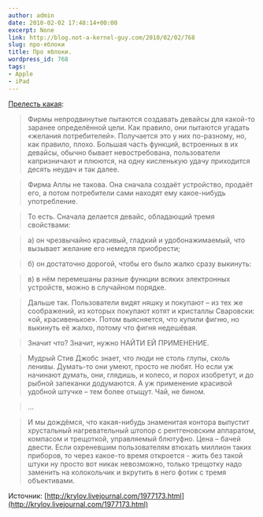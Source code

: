```yaml
---
author: admin
date: 2010-02-02 17:48:14+00:00
excerpt: None
link: http://blog.not-a-kernel-guy.com/2010/02/02/768
slug: про-яблоки
title: Про яблоки.
wordpress_id: 768
tags:
- Apple
- iPad
---
```


[Прелесть какая](http://krylov.livejournal.com/1977173.html):

> Фирмы непродвинутые пытаются создавать девайсы для какой-то заранее определённой цели. Как правило, они пытаются угадать «желания потребителей». Получается это у них по-разному, но, как правило, плохо. Большая часть функций, встроенных в их девайсы, обычно бывает невостребована, пользователи капризничают и плюются, на одну кисленькую удачу приходится десять неудач и так далее.

> Фирма Аплы не такова. Она сначала создаёт устройство, продаёт его, а потом потребители сами находят ему какое-нибудь употребление.

> То есть. Сначала делается девайс, обладающий тремя свойствами:

> а) он чрезвычайно красивый, гладкий и удобонажимаемый, что вызывает желание его немедля приобрести;

> б) он достаточно дорогой, чтобы его было жалко сразу выкинуть:

> в) в нём перемешаны разные функции всяких электронных устройств, можно в случайном порядке.

> Дальше так. Пользователи видят няшку и покупают – из тех же соображений, из которых покупают котят и кристаллы Сваровски: «ой, красивенькое». Потом выясняется, что купили фигню, но выкинуть её жалко, потому что фигня недешёвая.

> Значит что? Значит, нужно НАЙТИ ЕЙ ПРИМЕНЕНИЕ.

> Мудрый Стив Джобс знает, что люди не столь глупы, сколь ленивы. Думать-то они умеют, просто не любят. Но если уж начинают думать, они, глядишь, и колесо, и порох изобретут, и до рыбной запеканки додумаются. А уж применение красивой удобной штучке – тем более отыщут. Чай, не бином.

> ...

> И мы дождёмся, что какая-нибудь знаменитая контора выпустит хрустальный нагревательный штопор с рентгеновским аппаратом, компасом и трещоткой, управляемый блютуфно. Цена – бачей двести. Если охреневшим пользователям втюхать миллион таких приборов, то через какое-то время откроется - жить без такой штуки ну просто вот никак невозможно, только трещотку надо заменить на колокольчик и вкрутить в него фотик с тремя объективами.

Источник: [http://krylov.livejournal.com/1977173.html](http://krylov.livejournal.com/1977173.html)

